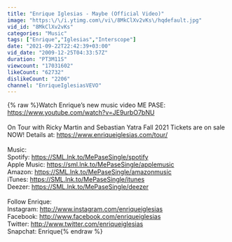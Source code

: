 ```yaml
---
title: "Enrique Iglesias - Maybe (Official Video)"
image: "https:\/\/i.ytimg.com\/vi\/8MkClXv2vKs\/hqdefault.jpg"
vid_id: "8MkClXv2vKs"
categories: "Music"
tags: ["Enrique","Iglesias","Interscope"]
date: "2021-09-22T22:42:39+03:00"
vid_date: "2009-12-25T04:33:57Z"
duration: "PT3M11S"
viewcount: "17031602"
likeCount: "62732"
dislikeCount: "2206"
channel: "EnriqueIglesiasVEVO"
---
```

{% raw %}Watch Enrique’s new music video ME PASE: <a rel="nofollow" target="blank" href="https://www.youtube.com/watch?v=JE9urbO7bNU">https://www.youtube.com/watch?v=JE9urbO7bNU</a><br /><br />On Tour with Ricky Martin and Sebastian Yatra Fall 2021 Tickets are on sale NOW! Details at: <a rel="nofollow" target="blank" href="https://www.enriqueiglesias.com/tour/">https://www.enriqueiglesias.com/tour/</a><br /><br />Music:<br />Spotify: <a rel="nofollow" target="blank" href="https://SML.lnk.to/MePaseSingle/spotify">https://SML.lnk.to/MePaseSingle/spotify</a> <br />Apple Music: <a rel="nofollow" target="blank" href="https://sml.lnk.to/MePaseSingle/applemusic">https://sml.lnk.to/MePaseSingle/applemusic</a> <br />Amazon: <a rel="nofollow" target="blank" href="https://SML.lnk.to/MePaseSingle/amazonmusic">https://SML.lnk.to/MePaseSingle/amazonmusic</a> <br />iTunes: <a rel="nofollow" target="blank" href="https://SML.lnk.to/MePaseSingle/itunes">https://SML.lnk.to/MePaseSingle/itunes</a><br />Deezer: <a rel="nofollow" target="blank" href="https://SML.lnk.to/MePaseSingle/deezer">https://SML.lnk.to/MePaseSingle/deezer</a> <br /><br />Follow Enrique:<br />Instagram: <a rel="nofollow" target="blank" href="http://www.instagram.com/enriqueiglesias">http://www.instagram.com/enriqueiglesias</a> <br />Facebook: <a rel="nofollow" target="blank" href="http://www.facebook.com/enriqueiglesias">http://www.facebook.com/enriqueiglesias</a> <br />Twitter: <a rel="nofollow" target="blank" href="http://www.twitter.com/enriqueiglesias">http://www.twitter.com/enriqueiglesias</a> <br />Snapchat: Enrique{% endraw %}
